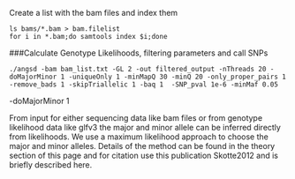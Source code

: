 Create a list with the bam files and index them

```
ls bams/*.bam > bam.filelist
for i in *.bam;do samtools index $i;done
```

 ###Calculate Genotype Likelihoods, filtering parameters and call SNPs
```
./angsd -bam bam_list.txt -GL 2 -out filtered_output -nThreads 20 -doMajorMinor 1 -uniqueOnly 1 -minMapQ 30 -minQ 20 -only_proper_pairs 1 -remove_bads 1 -skipTriallelic 1 -baq 1  -SNP_pval 1e-6 -minMaf 0.05
```
-doMajorMinor 1

From input for either sequencing data like bam files or from genotype likelihood data like glfv3 the major and minor allele can be inferred directly from likelihoods. We use a maximum likelihood approach to choose the major and minor alleles. Details of the method can be found in the theory section of this page and for citation use this publication Skotte2012 and is briefly described here. 
 
